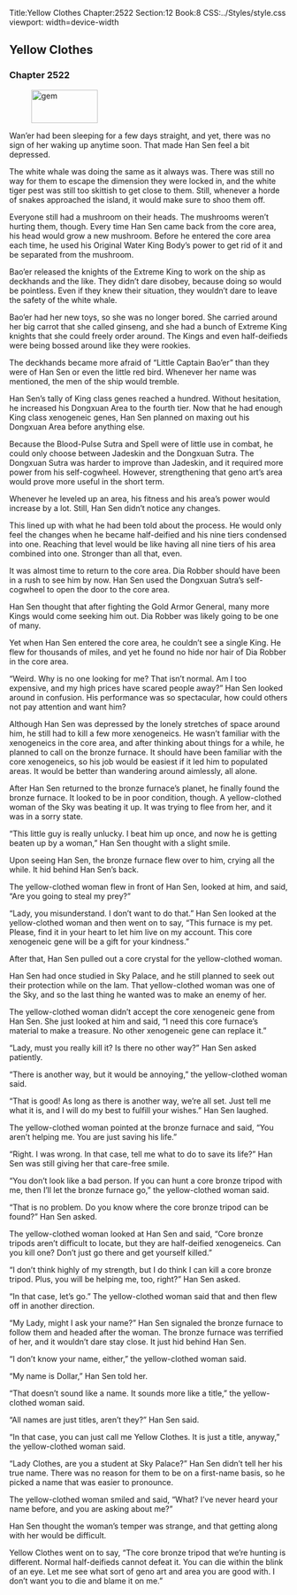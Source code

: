 Title:Yellow Clothes 
Chapter:2522 
Section:12 
Book:8 
CSS:../Styles/style.css 
viewport: width=device-width
  
## Yellow Clothes
### Chapter 2522
  
<figure>
	<img src="../Images/gem.gif" alt="gem" id="gem" width="120" height="60" />
</figure>
  

  
Wan’er had been sleeping for a few days straight, and yet, there was no sign of her waking up anytime soon. That made Han Sen feel a bit depressed.

The white whale was doing the same as it always was. There was still no way for them to escape the dimension they were locked in, and the white tiger pest was still too skittish to get close to them. Still, whenever a horde of snakes approached the island, it would make sure to shoo them off.

Everyone still had a mushroom on their heads. The mushrooms weren’t hurting them, though. Every time Han Sen came back from the core area, his head would grow a new mushroom. Before he entered the core area each time, he used his Original Water King Body’s power to get rid of it and be separated from the mushroom.

Bao’er released the knights of the Extreme King to work on the ship as deckhands and the like. They didn’t dare disobey, because doing so would be pointless. Even if they knew their situation, they wouldn’t dare to leave the safety of the white whale.

Bao’er had her new toys, so she was no longer bored. She carried around her big carrot that she called ginseng, and she had a bunch of Extreme King knights that she could freely order around. The Kings and even half-deifieds were being bossed around like they were rookies.

The deckhands became more afraid of “Little Captain Bao’er” than they were of Han Sen or even the little red bird. Whenever her name was mentioned, the men of the ship would tremble.

Han Sen’s tally of King class genes reached a hundred. Without hesitation, he increased his Dongxuan Area to the fourth tier. Now that he had enough King class xenogeneic genes, Han Sen planned on maxing out his Dongxuan Area before anything else.

Because the Blood-Pulse Sutra and Spell were of little use in combat, he could only choose between Jadeskin and the Dongxuan Sutra. The Dongxuan Sutra was harder to improve than Jadeskin, and it required more power from his self-cogwheel. However, strengthening that geno art’s area would prove more useful in the short term.

Whenever he leveled up an area, his fitness and his area’s power would increase by a lot. Still, Han Sen didn’t notice any changes.

This lined up with what he had been told about the process. He would only feel the changes when he became half-deified and his nine tiers condensed into one. Reaching that level would be like having all nine tiers of his area combined into one. Stronger than all that, even.

It was almost time to return to the core area. Dia Robber should have been in a rush to see him by now. Han Sen used the Dongxuan Sutra’s self-cogwheel to open the door to the core area.

Han Sen thought that after fighting the Gold Armor General, many more Kings would come seeking him out. Dia Robber was likely going to be one of many.

Yet when Han Sen entered the core area, he couldn’t see a single King. He flew for thousands of miles, and yet he found no hide nor hair of Dia Robber in the core area.

“Weird. Why is no one looking for me? That isn’t normal. Am I too expensive, and my high prices have scared people away?” Han Sen looked around in confusion. His performance was so spectacular, how could others not pay attention and want him?

Although Han Sen was depressed by the lonely stretches of space around him, he still had to kill a few more xenogeneics. He wasn’t familiar with the xenogeneics in the core area, and after thinking about things for a while, he planned to call on the bronze furnace. It should have been familiar with the core xenogeneics, so his job would be easiest if it led him to populated areas. It would be better than wandering around aimlessly, all alone.

After Han Sen returned to the bronze furnace’s planet, he finally found the bronze furnace. It looked to be in poor condition, though. A yellow-clothed woman of the Sky was beating it up. It was trying to flee from her, and it was in a sorry state.

“This little guy is really unlucky. I beat him up once, and now he is getting beaten up by a woman,” Han Sen thought with a slight smile.

Upon seeing Han Sen, the bronze furnace flew over to him, crying all the while. It hid behind Han Sen’s back.

The yellow-clothed woman flew in front of Han Sen, looked at him, and said, “Are you going to steal my prey?”

“Lady, you misunderstand. I don’t want to do that.” Han Sen looked at the yellow-clothed woman and then went on to say, “This furnace is my pet. Please, find it in your heart to let him live on my account. This core xenogeneic gene will be a gift for your kindness.”

After that, Han Sen pulled out a core crystal for the yellow-clothed woman.

Han Sen had once studied in Sky Palace, and he still planned to seek out their protection while on the lam. That yellow-clothed woman was one of the Sky, and so the last thing he wanted was to make an enemy of her.

The yellow-clothed woman didn’t accept the core xenogeneic gene from Han Sen. She just looked at him and said, “I need this core furnace’s material to make a treasure. No other xenogeneic gene can replace it.”

“Lady, must you really kill it? Is there no other way?” Han Sen asked patiently.

“There is another way, but it would be annoying,” the yellow-clothed woman said.

“That is good! As long as there is another way, we’re all set. Just tell me what it is, and I will do my best to fulfill your wishes.” Han Sen laughed.

The yellow-clothed woman pointed at the bronze furnace and said, “You aren’t helping me. You are just saving his life.”

“Right. I was wrong. In that case, tell me what to do to save its life?” Han Sen was still giving her that care-free smile.

“You don’t look like a bad person. If you can hunt a core bronze tripod with me, then I’ll let the bronze furnace go,” the yellow-clothed woman said.

“That is no problem. Do you know where the core bronze tripod can be found?” Han Sen asked.

The yellow-clothed woman looked at Han Sen and said, “Core bronze tripods aren’t difficult to locate, but they are half-deified xenogeneics. Can you kill one? Don’t just go there and get yourself killed.”

“I don’t think highly of my strength, but I do think I can kill a core bronze tripod. Plus, you will be helping me, too, right?” Han Sen asked.

“In that case, let’s go.” The yellow-clothed woman said that and then flew off in another direction.

“My Lady, might I ask your name?” Han Sen signaled the bronze furnace to follow them and headed after the woman. The bronze furnace was terrified of her, and it wouldn’t dare stay close. It just hid behind Han Sen.

“I don’t know your name, either,” the yellow-clothed woman said.

“My name is Dollar,” Han Sen told her.

“That doesn’t sound like a name. It sounds more like a title,” the yellow-clothed woman said.

“All names are just titles, aren’t they?” Han Sen said.

“In that case, you can just call me Yellow Clothes. It is just a title, anyway,” the yellow-clothed woman said.

“Lady Clothes, are you a student at Sky Palace?” Han Sen didn’t tell her his true name. There was no reason for them to be on a first-name basis, so he picked a name that was easier to pronounce.

The yellow-clothed woman smiled and said, “What? I’ve never heard your name before, and you are asking about me?”

Han Sen thought the woman’s temper was strange, and that getting along with her would be difficult.

Yellow Clothes went on to say, “The core bronze tripod that we’re hunting is different. Normal half-deifieds cannot defeat it. You can die within the blink of an eye. Let me see what sort of geno art and area you are good with. I don’t want you to die and blame it on me.”